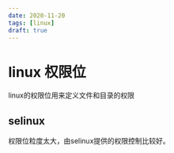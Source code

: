 ```yaml
---
date: 2020-11-20
tags: [linux]
draft: true
---
```



# linux 权限位

linux的权限位用来定义文件和目录的权限

## selinux

权限位粒度太大，由selinux提供的权限控制比较好。